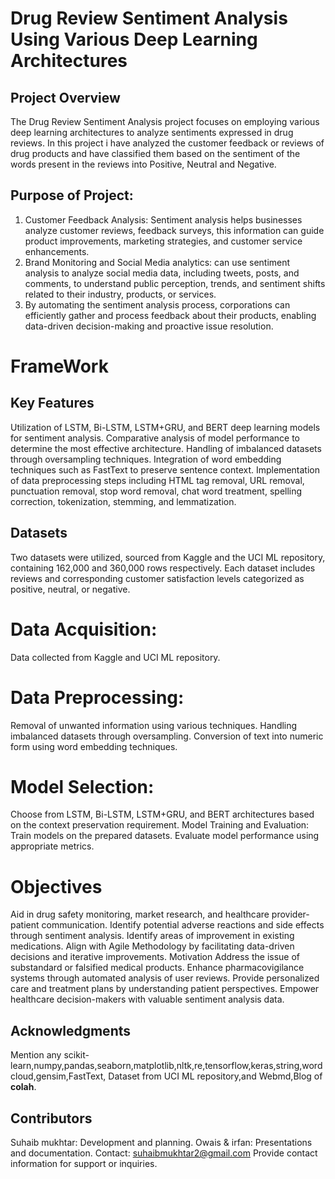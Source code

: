 # Drug Review Sentiment Analysis Using Various Deep Learning Architectures
## Project Overview
The Drug Review Sentiment Analysis project focuses on employing various deep learning architectures to analyze sentiments expressed in drug reviews. In this project i have analyzed the customer feedback or reviews of drug products and have classified them based on the sentiment of the words present in the reviews into Positive, Neutral and Negative.
## Purpose of Project:
1) Customer Feedback Analysis: Sentiment analysis helps businesses analyze customer reviews, feedback surveys, this information can guide product improvements, marketing strategies, and customer service enhancements.
2) Brand Monitoring and Social Media analytics: can use sentiment analysis to analyze social media data, including tweets, posts, and comments, to understand public perception, trends, and sentiment shifts related to their industry, products, or services.
3) By automating the sentiment analysis process, corporations can efficiently gather and process feedback about their products, enabling data-driven decision-making and proactive issue resolution.

# FrameWork

## Key Features
Utilization of LSTM, Bi-LSTM, LSTM+GRU, and BERT deep learning models for sentiment analysis.
Comparative analysis of model performance to determine the most effective architecture.
Handling of imbalanced datasets through oversampling techniques.
Integration of word embedding techniques such as FastText to preserve sentence context.
Implementation of data preprocessing steps including HTML tag removal, URL removal, punctuation removal, stop word removal, chat word treatment, spelling correction, tokenization, stemming, and lemmatization.
## Datasets
Two datasets were utilized, sourced from Kaggle and the UCI ML repository, containing 162,000 and 360,000 rows respectively. Each dataset includes reviews and corresponding customer satisfaction levels categorized as positive, neutral, or negative.
# Data Acquisition:
Data collected from Kaggle and UCI ML repository.
# Data Preprocessing:
Removal of unwanted information using various techniques.
Handling imbalanced datasets through oversampling.
Conversion of text into numeric form using word embedding techniques.
# Model Selection:
Choose from LSTM, Bi-LSTM, LSTM+GRU, and BERT architectures based on the context preservation requirement.
Model Training and Evaluation:
Train models on the prepared datasets.
Evaluate model performance using appropriate metrics.
# Objectives
Aid in drug safety monitoring, market research, and healthcare provider-patient communication.
Identify potential adverse reactions and side effects through sentiment analysis.
Identify areas of improvement in existing medications.
Align with Agile Methodology by facilitating data-driven decisions and iterative improvements.
Motivation
Address the issue of substandard or falsified medical products.
Enhance pharmacovigilance systems through automated analysis of user reviews.
Provide personalized care and treatment plans by understanding patient perspectives.
Empower healthcare decision-makers with valuable sentiment analysis data.
## Acknowledgments
Mention any scikit-learn,numpy,pandas,seaborn,matplotlib,nltk,re,tensorflow,keras,string,wordcloud,gensim,FastText, Dataset from UCI ML repository,and Webmd,Blog of <b>colah</b>.
## Contributors
Suhaib mukhtar: Development and planning.
Owais & irfan: Presentations and documentation.
Contact:
suhaibmukhtar2@gmail.com
Provide contact information for support or inquiries.
